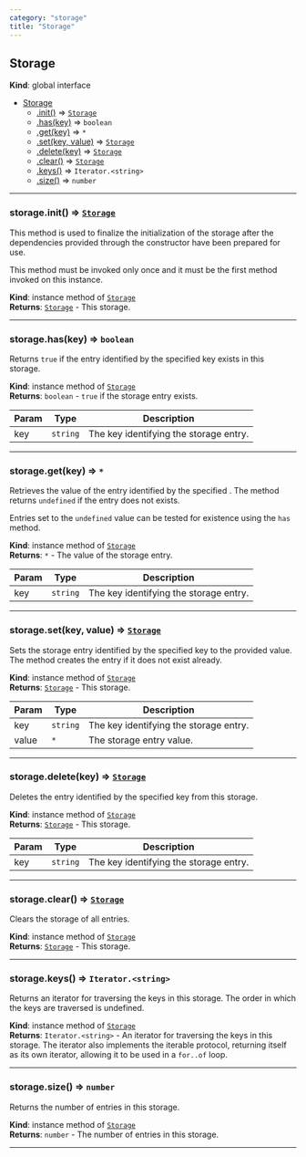 ```yaml
---
category: "storage"
title: "Storage"
---
```


## Storage&nbsp;<a name="Storage" href="https://github.com/seznam/IMA.js-core/tree/0.16.4/storage/Storage.js#L8" target="_blank"><span class="icon"><i class="fas fa-external-link-alt fa-xs"></i></span></a>
**Kind**: global interface  

* [Storage](#Storage)
    * [.init()](#Storage+init) ⇒ [<code>Storage</code>](#Storage)
    * [.has(key)](#Storage+has) ⇒ <code>boolean</code>
    * [.get(key)](#Storage+get) ⇒ <code>\*</code>
    * [.set(key, value)](#Storage+set) ⇒ [<code>Storage</code>](#Storage)
    * [.delete(key)](#Storage+delete) ⇒ [<code>Storage</code>](#Storage)
    * [.clear()](#Storage+clear) ⇒ [<code>Storage</code>](#Storage)
    * [.keys()](#Storage+keys) ⇒ <code>Iterator.&lt;string&gt;</code>
    * [.size()](#Storage+size) ⇒ <code>number</code>


* * *

### storage.init() ⇒ [<code>Storage</code>](#Storage)&nbsp;<a name="Storage+init" href="https://github.com/seznam/IMA.js-core/tree/0.16.4/storage/Storage.js#L19" target="_blank"><span class="icon"><i class="fas fa-external-link-alt fa-xs"></i></span></a>
This method is used to finalize the initialization of the storage after
the dependencies provided through the constructor have been prepared for
use.

This method must be invoked only once and it must be the first method
invoked on this instance.

**Kind**: instance method of [<code>Storage</code>](#Storage)  
**Returns**: [<code>Storage</code>](#Storage) - This storage.  

* * *

### storage.has(key) ⇒ <code>boolean</code>&nbsp;<a name="Storage+has" href="https://github.com/seznam/IMA.js-core/tree/0.16.4/storage/Storage.js#L28" target="_blank"><span class="icon"><i class="fas fa-external-link-alt fa-xs"></i></span></a>
Returns <code>true</code> if the entry identified by the specified key exists
in this storage.

**Kind**: instance method of [<code>Storage</code>](#Storage)  
**Returns**: <code>boolean</code> - <code>true</code> if the storage entry exists.  

| Param | Type | Description |
| --- | --- | --- |
| key | <code>string</code> | The key identifying the storage entry. |


* * *

### storage.get(key) ⇒ <code>\*</code>&nbsp;<a name="Storage+get" href="https://github.com/seznam/IMA.js-core/tree/0.16.4/storage/Storage.js#L40" target="_blank"><span class="icon"><i class="fas fa-external-link-alt fa-xs"></i></span></a>
Retrieves the value of the entry identified by the specified . The
method returns <code>undefined</code> if the entry does not exists.

Entries set to the <code>undefined</code> value can be tested for existence
using the <code>has</code> method.

**Kind**: instance method of [<code>Storage</code>](#Storage)  
**Returns**: <code>\*</code> - The value of the storage entry.  

| Param | Type | Description |
| --- | --- | --- |
| key | <code>string</code> | The key identifying the storage entry. |


* * *

### storage.set(key, value) ⇒ [<code>Storage</code>](#Storage)&nbsp;<a name="Storage+set" href="https://github.com/seznam/IMA.js-core/tree/0.16.4/storage/Storage.js#L50" target="_blank"><span class="icon"><i class="fas fa-external-link-alt fa-xs"></i></span></a>
Sets the storage entry identified by the specified key to the provided
value. The method creates the entry if it does not exist already.

**Kind**: instance method of [<code>Storage</code>](#Storage)  
**Returns**: [<code>Storage</code>](#Storage) - This storage.  

| Param | Type | Description |
| --- | --- | --- |
| key | <code>string</code> | The key identifying the storage entry. |
| value | <code>\*</code> | The storage entry value. |


* * *

### storage.delete(key) ⇒ [<code>Storage</code>](#Storage)&nbsp;<a name="Storage+delete" href="https://github.com/seznam/IMA.js-core/tree/0.16.4/storage/Storage.js#L58" target="_blank"><span class="icon"><i class="fas fa-external-link-alt fa-xs"></i></span></a>
Deletes the entry identified by the specified key from this storage.

**Kind**: instance method of [<code>Storage</code>](#Storage)  
**Returns**: [<code>Storage</code>](#Storage) - This storage.  

| Param | Type | Description |
| --- | --- | --- |
| key | <code>string</code> | The key identifying the storage entry. |


* * *

### storage.clear() ⇒ [<code>Storage</code>](#Storage)&nbsp;<a name="Storage+clear" href="https://github.com/seznam/IMA.js-core/tree/0.16.4/storage/Storage.js#L65" target="_blank"><span class="icon"><i class="fas fa-external-link-alt fa-xs"></i></span></a>
Clears the storage of all entries.

**Kind**: instance method of [<code>Storage</code>](#Storage)  
**Returns**: [<code>Storage</code>](#Storage) - This storage.  

* * *

### storage.keys() ⇒ <code>Iterator.&lt;string&gt;</code>&nbsp;<a name="Storage+keys" href="https://github.com/seznam/IMA.js-core/tree/0.16.4/storage/Storage.js#L76" target="_blank"><span class="icon"><i class="fas fa-external-link-alt fa-xs"></i></span></a>
Returns an iterator for traversing the keys in this storage. The order
in which the keys are traversed is undefined.

**Kind**: instance method of [<code>Storage</code>](#Storage)  
**Returns**: <code>Iterator.&lt;string&gt;</code> - An iterator for traversing the keys in this
        storage. The iterator also implements the iterable protocol,
        returning itself as its own iterator, allowing it to be used in
        a <code>for..of</code> loop.  

* * *

### storage.size() ⇒ <code>number</code>&nbsp;<a name="Storage+size" href="https://github.com/seznam/IMA.js-core/tree/0.16.4/storage/Storage.js#L83" target="_blank"><span class="icon"><i class="fas fa-external-link-alt fa-xs"></i></span></a>
Returns the number of entries in this storage.

**Kind**: instance method of [<code>Storage</code>](#Storage)  
**Returns**: <code>number</code> - The number of entries in this storage.  

* * *

